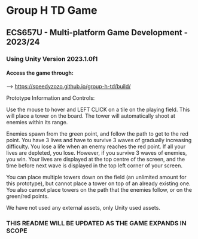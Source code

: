 # Group H TD Game
## ECS657U - Multi-platform Game Development - 2023/24

### Using Unity Version 2023.1.0f1

#### Access the game through: 
--> https://speedyzozo.github.io/group-h-td/build/ 

Prototype Information and Controls:

Use the mouse to hover and LEFT CLICK on a tile on the playing field. This will place a tower on the board. The tower will automatically shoot at enemies within its range. 

Enemies spawn from the green point, and follow the path to get to the red point. You have 3 lives and have to survive 3 waves of gradually increasing difficulty.
You lose a life when an enemy reaches the red point. If all your lives are depleted, you lose. However, if you survive 3 waves of enemies, you win.
Your lives are displayed at the top centre of the screen, and the time before next wave is displayed in the top left corner of your screen.

You can place multiple towers down on the field (an unlimited amount for this prototype), but cannot place a tower on top of an already existing one.
You also cannot place towers on the path that the enemies follow, or on the green/red points.

We have not used any external assets, only Unity used assets.

### THIS README WILL BE UPDATED AS THE GAME EXPANDS IN SCOPE
